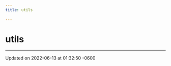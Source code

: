 ```yaml
---
title: utils

---
```


# utils








-------------------------------

Updated on 2022-06-13 at 01:32:50 -0600